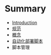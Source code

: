 # Summary

* [Introduction](README.md)
* [规范](chapter1.md)
* [概念](gai-nian.md)
* [自动化部署脚本](zi-dong-hua-bu-shu-jiao-ben.md)
* 脚本管理

